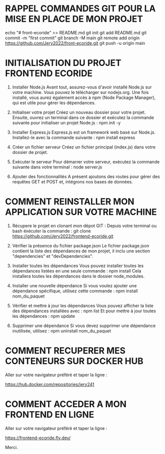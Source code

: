 # RAPPEL COMMANDES GIT POUR LA MISE EN PLACE DE MON PROJET

echo "# front-ecoride" >> README.md
git init
git add README.md
git commit -m "first commit"
git branch -M main
git remote add origin https://github.com/Jery2022/front-ecoride.git
git push -u origin main

# INITIALISATION DU PROJET FRONTEND ECORIDE

1. Installer Node.js
Avant tout, assurez-vous d'avoir installé Node.js sur votre machine. Vous pouvez le télécharger sur nodejs.org. Une fois installé, vous aurez également accès à npm (Node Package Manager), qui est utile pour gérer les dépendances.

2. Initialiser votre projet
Créez un nouveau dossier pour votre projet. Ensuite, ouvrez un terminal dans ce dossier et exécutez la commande suivante pour initialiser un projet Node.js : npm init -y

3. Installer Express.js
Express.js est un framework web basé sur Node.js. Installez-le avec la commande suivante : npm install express

4. Créer un fichier serveur
Créez un fichier principal (index.js) dans votre dossier de projet.  

5. Exécuter le serveur
Pour démarrer votre serveur, exécutez la commande suivante dans votre terminal : node server.js

6. Ajouter des fonctionnalités
A présent ajoutons des routes pour gérer des requêtes GET et POST et, intégrons nos bases de données. 


# COMMENT REINSTALLER MON APPLICATION SUR VOTRE MACHINE
1. Récupere le projet en clonant mon dépot GIT :
Depuis votre terminal ou bash éxécuter la commande : git clone https://github.com/Jery2022/frontend-ecoride.git

2. Vérifier la présence du fichier package.json
Le fichier package.json contient la liste des dépendances de mon projet, il inclu une section "dependencies" et "devDependencies".

3. Installer toutes les dépendances
Vous pouvez installer toutes les dépendances listées en une seule commande : npm install
Cela installera toutes les dépendances dans le dossier node_modules.

4. Installer une nouvelle dépendance
Si vous voulez ajouter une dépendance spécifique, utilisez cette commande : npm install nom_du_paquet

5. Vérifier et mettre à jour les dépendances
Vous pouvez afficher la liste des dépendances installées avec : npm list
Et pour mettre à jour toutes les dépendances : npm update

6. Supprimer une dépendance
Si vous devez supprimer une dépendance inutilisée, utilisez : npm uninstall nom_du_paquet


# COMMENT RECUPERER MES CONTENEURS SUR DOCKER HUB

Aller sur votre navigateur préféré et taper la ligne :

https://hub.docker.com/repositories/jery241


# COMMENT ACCEDER A MON FRONTEND EN LIGNE

Aller sur votre navigateur préféré et taper la ligne :

https://frontend-ecoride.fly.dev/ 


Merci.
